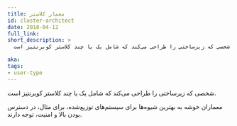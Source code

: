 ```yaml
---
title: معمار کلاستر
id: cluster-architect
date: 2018-04-12
full_link: 
short_description: >
  شخصی که زیرساختی را طراحی می‌کند که شامل یک یا چند کلاستر کوبرنتیز است.

aka: 
tags:
- user-type
---
```

 شخصی که زیرساختی را طراحی می‌کند که شامل یک یا چند کلاستر کوبرنتیز است.

<!--more--> 

معماران خوشه‌ به بهترین شیوه‌ها برای سیستم‌های توزیع‌شده، برای مثال، در دسترس بودن بالا و امنیت، توجه دارند.

